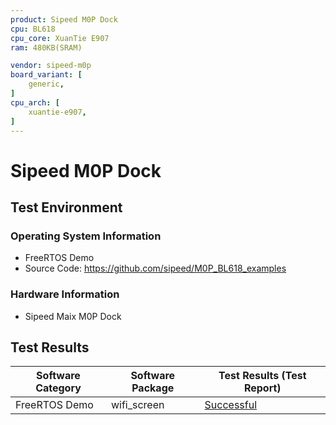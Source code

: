 ```yaml
---
product: Sipeed M0P Dock
cpu: BL618
cpu_core: XuanTie E907
ram: 480KB(SRAM)

vendor: sipeed-m0p
board_variant: [
    generic,
]
cpu_arch: [
    xuantie-e907,
]
---
```


# Sipeed M0P Dock

## Test Environment

### Operating System Information

- FreeRTOS Demo
- Source Code: https://github.com/sipeed/M0P_BL618_examples

### Hardware Information

- Sipeed Maix M0P Dock

## Test Results

| Software Category | Software Package | Test Results (Test Report) |
|-------------------|------------------|----------------------------|
| FreeRTOS Demo     | wifi_screen      | [Successful][FreeRTOS]     |

[FreeRTOS]: ./FreeRTOS/README.md
